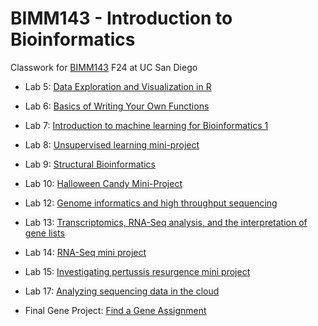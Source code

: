# BIMM143 - Introduction to Bioinformatics
Classwork for [BIMM143](https://bioboot.github.io/bimm143_F24/) F24 at UC San Diego

- Lab 5: [Data Exploration and Visualization in R](https://github.com/Pam216-creator/bimm143/blob/main/class05/class05.md)
  
- Lab 6: [Basics of Writing Your Own Functions](https://github.com/Pam216-creator/bimm143/blob/main/class06/class06.md)
  
- Lab 7: [Introduction to machine learning for Bioinformatics 1](https://github.com/Pam216-creator/bimm143/blob/main/class07%20/Class%207%20Lab.md)

- Lab 8: [Unsupervised learning mini-project](https://github.com/Pam216-creator/bimm143/blob/main/class08/class08_mini_project.md)
  
- Lab 9: [Structural Bioinformatics](https://github.com/Pam216-creator/bimm143/blob/main/class09%20/Lab%209%20Structural%20Bioinformatics.md)
  
- Lab 10: [Halloween Candy Mini-Project](https://github.com/Pam216-creator/bimm143/blob/main/class10%20/Class%2010%20Halloweem%20Mini%20Project.md)
    
- Lab 12: [Genome informatics and high throughput sequencing](https://github.com/Pam216-creator/bimm143/blob/main/class12%20/Class12.pdf)
  
- Lab 13: [Transcriptomics, RNA-Seq analysis, and the interpretation of gene lists](https://github.com/Pam216-creator/bimm143/blob/main/class13%20/class13.md)
  
- Lab 14: [RNA-Seq mini project](https://github.com/Pam216-creator/bimm143/blob/main/class14%20/class14.md)
  
- Lab 15: [Investigating pertussis resurgence mini project](https://github.com/Pam216-creator/bimm143/blob/main/class15%20/class15.md)
  
- Lab 17: [Analyzing sequencing data in the cloud](https://github.com/Pam216-creator/bimm143/blob/main/class17/Class%2017%20Extra%20Credit.md)
  
- Final Gene Project: [Find a Gene Assignment](https://github.com/Pam216-creator/bimm143/blob/main/Find_a_Gene_Project/Find_a_gene_project.pdf)
